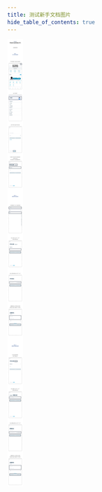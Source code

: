 ```yaml
---
title: 测试新手文档图片
hide_table_of_contents: true
---
```



![alt 属性文本](../../static/img/novice_guide/test.jpeg)